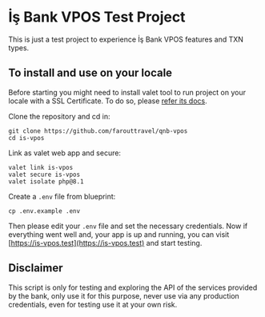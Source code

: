 # İş Bank VPOS Test Project

This is just a test project to experience İş Bank VPOS features and TXN types.

## To install and use on your locale

Before starting you might need to install valet tool to run project on your locale with a SSL Certificate.
To do so, please [refer its docs](https://laravel.com/docs/9.x/valet#installation).

Clone the repository and cd in:
```
git clone https://github.com/farouttravel/qnb-vpos
cd is-vpos
```

Link as valet web app and secure:
```shell
valet link is-vpos
valet secure is-vpos
valet isolate php@8.1
```

Create a `.env` file from blueprint:
```shell
cp .env.example .env
```
Then please edit your `.env` file and set the necessary credentials. 
Now if everything went well and, your app is up and running, you can visit [https://is-vpos.test](https://is-vpos.test)
and start testing.

## Disclaimer
This script is only for testing and exploring the API of the services provided by the bank, only use it for
this purpose, never use via any production credentials, even for testing use it at your own risk.
